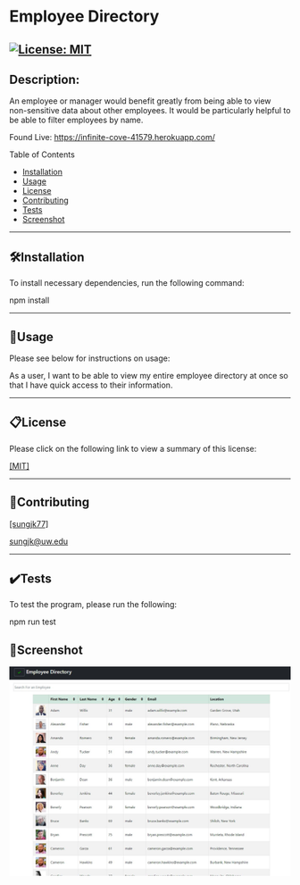 # Employee Directory
[![License: MIT](https://img.shields.io/badge/License-MIT-yellow.svg)](https://opensource.org/licenses/MIT)
------------
## Description:
An employee or manager would benefit greatly from being able to view non-sensitive data about other employees. It would be particularly helpful to be able to filter employees by name.

Found Live: https://infinite-cove-41579.herokuapp.com/

Table of Contents

- [Installation](##🛠️Installation)
- [Usage](##📐Usage)
- [License](##📋License)
- [Contributing](##📝Contributing)
- [Tests](##✔️Tests)
- [Screenshot](##📸Screenshot)

------------
## 🛠️Installation
To install necessary dependencies, run the following command:

npm install

------------
## 📐Usage
Please see below for instructions on usage:

As a user, I want to be able to view my entire employee directory at once so that I have quick access to their information.

------------
## 📋License
Please click on the following link to view a summary of this license:

[ [MIT] ](https://opensource.org/licenses/MIT)

------------
## 📝Contributing

[ [sungjk77] ](https://github.com/sungjk77)


sungjk@uw.edu

------------
## ✔️Tests
To test the program, please run the following:

npm run test

## 📸Screenshot
![alt text](https://raw.githubusercontent.com/sungjk77/hw19-employee-directory/master/screenshot.JPG)
